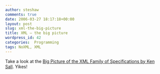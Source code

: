 ```yaml
---
author: steshaw
comments: true
date: 2006-03-27 18:17:18+00:00
layout: post
slug: xml-the-big-picture
title: XML – the big picture
wordpress_id: 42
categories:  Programming
tags: NoXML, XML
---
```


Take a look at the [Big Picture of the XML Family of Specifications by Ken Sall](http://kensall.com/big-picture). Yikes!
